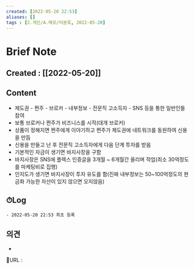 ```yaml
---
created: [2022-05-20 22:53]
aliases: []
tags : [2.개인/A.메모/미분류, 2022-05-20]
---
```


# Brief Note
## Created : [[2022-05-20]]
## Content
- 제도권 - 쩐주 - 브로커 - 내부정보 - 전문직 고소득자 -  SNS 등을 통한 일반인들 참여
- 보통 브로커나 쩐주가 비즈니스를 시작(대개 브로커)
- 상품이 정해지면 쩐주에게 이야기하고 쩐주가 제도권에 네트워크를 동원하여 신용을 만듬
- 신용을 만들고 난 후 전문직 고소득자에게 다음 단계 투자를 받음
- 기본적인 자금이 생기면 바지사장을 구함
- 바지사장은 SNS에 플렉스 인증글을 3개월 ~ 6개월간 올리며 작업(최소 30억정도를 마케팅비로 집행)
- 인지도가 생기면 바지사장이 투자 유도를 함(진짜 내부정보는 50~100억정도의 현금화 가능한 자산이 있지 않으면 오지않음)

## ⏱Log
	- 2022-05-20 22:53 최초 등록

## 의견
-


📙URL :